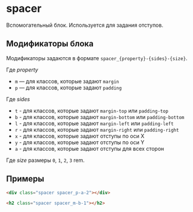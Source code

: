 # spacer

Вспомогательный блок. Используется для задания отступов.

## Модификаторы блока

Модификаторы задаются в формате `spacer_{property}-{sides}-{size}`.

Где _property_

* `m` — для классов, которые задают `margin`
* `p` — для классов, которые задают `padding`

Где _sides_

* `t` - для классов, которые задают `margin-top` или `padding-top`
* `b` - для классов, которые задают `margin-bottom` или `padding-bottom`
* `l` - для классов, которые задают `margin-left` или `padding-left`
* `r` - для классов, которые задают `margin-right` или `padding-right`
* `x` - для классов, которые задают отступы по оси X
* `y` - для классов, которые задают отступы по оси Y
* `a` - для классов, которые задают отступы для всех сторон

Где _size_ размеры `0`, `1`, `2`, `3` rem.


## Примеры

```html
<div class="spacer spacer_p-a-2"></div>

<h2 class="spacer spacer_m-b-1"></h2>
```
